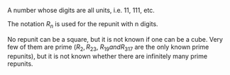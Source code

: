 A number whose digits are all units, i.e. 11, 111, etc.

The notation $R_{n}$ is used for the repunit with n digits.

No repunit can be a square, but it is not known if one can be a cube.
Very few of them are prime $(R_{2}, R_{23},$ $R_{19} and R_{317}$ are
the only known prime repunits), but it is not known whether there are
infinitely many prime repunits.
